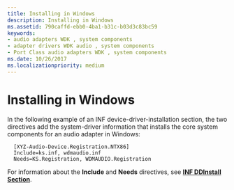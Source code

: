 ```yaml
---
title: Installing in Windows
description: Installing in Windows
ms.assetid: 790caffd-ebb0-4ba1-b31c-b03d3c83bc59
keywords:
- audio adapters WDK , system components
- adapter drivers WDK audio , system components
- Port Class audio adapters WDK , system components
ms.date: 10/26/2017
ms.localizationpriority: medium
---
```


# Installing in Windows


In the following example of an INF device-driver-installation section, the two directives add the system-driver information that installs the core system components for an audio adapter in Windows:

```inf
  [XYZ-Audio-Device.Registration.NTX86]
  Include=ks.inf, wdmaudio.inf
  Needs=KS.Registration, WDMAUDIO.Registration
```

For information about the **Include** and **Needs** directives, see [**INF DDInstall Section**](https://msdn.microsoft.com/library/windows/hardware/ff547344).

 

 




